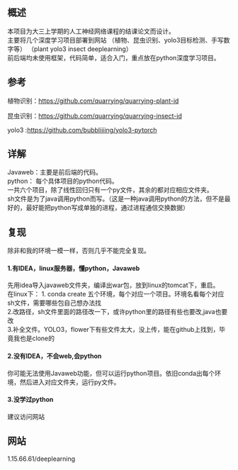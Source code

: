 ## 概述
本项目为大三上学期的人工神经网络课程的结课论文而设计。  
主要将几个深度学习项目部署到网站 （植物、昆虫识别、yolo3目标检测、手写数字等） （plant  yolo3 insect deeplearning）   
前后端均未使用框架，代码简单，适合入门，重点放在python深度学习项目。
## 参考
植物识别：https://github.com/quarrying/quarrying-plant-id

昆虫识别：https://github.com/quarrying/quarrying-insect-id

yolo3 :https://github.com/bubbliiiing/yolo3-pytorch
## 详解
Javaweb：主要是前后端的代码。  
python： 每个具体项目的python代码。  
一共六个项目，除了线性回归只有一个py文件，其余的都对应相应文件夹。  
sh文件是为了java调用python而写。（这是一种java调用python的方法，但不是最好的，最好能把python写成单独的进程，通过进程通信交换数据）  
## 复现
除非和我的环境一模一样，否则几乎不能完全复现。
#### 1.有IDEA，linux服务器，懂python，Javaweb
先用idea导入javaweb文件夹，编译出war包，放到linux的tomcat下，重启。  
在linux下： 1. conda create 五个环境，每个对应一个项目。环境名看每个对应sh文件，需要哪些包自己想办法找  
           2.改路径，sh文件里面的路径改一下，或许python里的路径有些也要改,java也要改    
           3.补全文件。YOLO3，flower下有些文件太大，没上传，能在github上找到，毕竟我也是clone的   
#### 2.没有IDEA，不会web,会python
你可能无法使用Javaweb功能，但可以运行python项目。依旧conda出每个环境，然后进入对应文件夹，运行py文件。 
#### 3.没学过python
建议访问网站

## 网站
1.15.66.61/deeplearning
